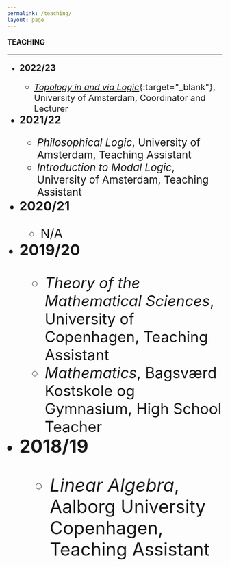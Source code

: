 ```yaml
---
permalink: /teaching/
layout: page
---
```


#### <Big>TEACHING

-----------

  * <big>**2022/23**
      * [*Topology in and via Logic*](https://rodrigonalmeida.github.io/projects/topologyInAndViaLogic.md.html){:target="_blank"}, University of Amsterdam, Coordinator and Lecturer
  * <big>**2021/22**
      * *Philosophical Logic*, University of Amsterdam, Teaching Assistant
      * *Introduction to Modal Logic*, University of Amsterdam, Teaching Assistant
  * <big>**2020/21**
      *  N/A
  * <big>**2019/20**
      *  *Theory of the Mathematical Sciences*, University of Copenhagen, Teaching Assistant
      *  *Mathematics*, Bagsværd Kostskole og Gymnasium, High School Teacher
  * <big>**2018/19**
      *  *Linear Algebra*, Aalborg University Copenhagen, Teaching Assistant
